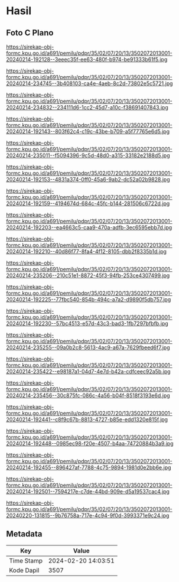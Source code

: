 # Hasil

## Foto C Plano

https://sirekap-obj-formc.kpu.go.id/a691/pemilu/pdpr/35/02/07/20/13/3502072013001-20240214-192128--3eeec35f-ee63-480f-b974-be91333b61f5.jpg

https://sirekap-obj-formc.kpu.go.id/a691/pemilu/pdpr/35/02/07/20/13/3502072013001-20240214-234745--3b408103-ca4e-4aeb-8c2d-73802e5c5721.jpg

https://sirekap-obj-formc.kpu.go.id/a691/pemilu/pdpr/35/02/07/20/13/3502072013001-20240214-234832--234111d6-1cc2-45d7-a10c-f38691407843.jpg

https://sirekap-obj-formc.kpu.go.id/a691/pemilu/pdpr/35/02/07/20/13/3502072013001-20240214-192143--803f62c4-c19c-43be-b709-a5f77765e6d5.jpg

https://sirekap-obj-formc.kpu.go.id/a691/pemilu/pdpr/35/02/07/20/13/3502072013001-20240214-235011--f5094396-9c5d-48d0-a315-33182e2188d5.jpg

https://sirekap-obj-formc.kpu.go.id/a691/pemilu/pdpr/35/02/07/20/13/3502072013001-20240214-192153--4831a374-0ff0-45a6-9ab2-dc52a02b9828.jpg

https://sirekap-obj-formc.kpu.go.id/a691/pemilu/pdpr/35/02/07/20/13/3502072013001-20240214-192159--4194674d-684c-45fc-b144-281506c6722d.jpg

https://sirekap-obj-formc.kpu.go.id/a691/pemilu/pdpr/35/02/07/20/13/3502072013001-20240214-192203--ea4663c5-caa9-470a-adfb-3ec6595ebb7d.jpg

https://sirekap-obj-formc.kpu.go.id/a691/pemilu/pdpr/35/02/07/20/13/3502072013001-20240214-192210--40d86f77-8fa4-4f12-8105-dbb2f8335b1d.jpg

https://sirekap-obj-formc.kpu.go.id/a691/pemilu/pdpr/35/02/07/20/13/3502072013001-20240214-235206--210c51e1-8872-45f3-94fb-253ce4307499.jpg

https://sirekap-obj-formc.kpu.go.id/a691/pemilu/pdpr/35/02/07/20/13/3502072013001-20240214-192225--77fbc540-854b-494c-a7a2-d9890f5db757.jpg

https://sirekap-obj-formc.kpu.go.id/a691/pemilu/pdpr/35/02/07/20/13/3502072013001-20240214-192230--57bc4513-e57d-43c3-bad3-1fb7297bfbfb.jpg

https://sirekap-obj-formc.kpu.go.id/a691/pemilu/pdpr/35/02/07/20/13/3502072013001-20240214-235255--09a0b2c8-5613-4ac9-a67a-7629fbeed6f7.jpg

https://sirekap-obj-formc.kpu.go.id/a691/pemilu/pdpr/35/02/07/20/13/3502072013001-20240214-235422--e98187a1-04d7-4e7d-b42a-cdfceec92a5b.jpg

https://sirekap-obj-formc.kpu.go.id/a691/pemilu/pdpr/35/02/07/20/13/3502072013001-20240214-235456--30c875fc-086c-4a56-b04f-8518f3193e6d.jpg

https://sirekap-obj-formc.kpu.go.id/a691/pemilu/pdpr/35/02/07/20/13/3502072013001-20240214-192441--c8f9c67b-8813-4727-b85e-edd1320e815f.jpg

https://sirekap-obj-formc.kpu.go.id/a691/pemilu/pdpr/35/02/07/20/13/3502072013001-20240214-192448--0985ec98-f20e-4507-b4aa-74720884b3a9.jpg

https://sirekap-obj-formc.kpu.go.id/a691/pemilu/pdpr/35/02/07/20/13/3502072013001-20240214-192455--896427af-7788-4c75-9894-1981d0e2bb6e.jpg

https://sirekap-obj-formc.kpu.go.id/a691/pemilu/pdpr/35/02/07/20/13/3502072013001-20240214-192501--7594217e-c7de-44bd-909e-d5a19537cac4.jpg

https://sirekap-obj-formc.kpu.go.id/a691/pemilu/pdpr/35/02/07/20/13/3502072013001-20240220-131815--9b76758a-717e-4c94-9f0d-3993371e9c24.jpg


## Metadata

| Key        | Value               |
| ---------- | ------------------- |
| Time Stamp | 2024-02-20 14:03:51 |
| Kode Dapil | 3507                |



